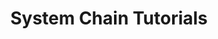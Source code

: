 ---
title:  System Chain Tutorials
description: TODO
hide: 
    - feedback
template: subsection-index-page.html
---